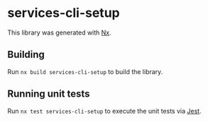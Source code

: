 # services-cli-setup

This library was generated with [Nx](https://nx.dev).

## Building

Run `nx build services-cli-setup` to build the library.

## Running unit tests

Run `nx test services-cli-setup` to execute the unit tests via [Jest](https://jestjs.io).
